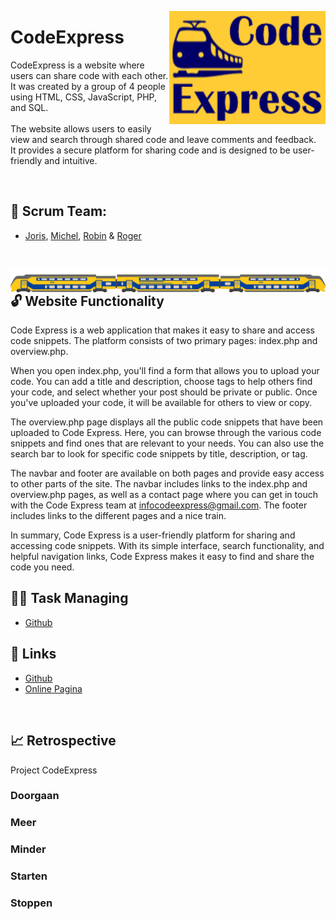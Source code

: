 <!-- -- -- -- -- -- -- -- -- -- -- -- -- -- -- -- -- -- -- -- -- -- -- -->

<img
  src="img/CodeExpress-logoBG.png"
  align="right"
  width="250" />

# CodeExpress

CodeExpress is a website where users can share code with each other.<br>
It was created by a group of 4 people using HTML, CSS, JavaScript, PHP, and SQL.<br>
<br>
The website allows users to easily view and search through shared code and leave comments and feedback.<br>
It provides a secure platform for sharing code and is designed to be user-friendly and intuitive.

<br/>

<!-- -- -- -- -- -- -- -- -- -- -- -- -- -- -- -- -- -- -- -- -- -- -- -->

## 👥 Scrum Team:

- [Joris](https://github.com/139388-Joris-Taam), [Michel](https://github.com/Michel-3),
[Robin](https://github.com/RobinBosma) & [Roger](https://github.com/Rogerdark)

<br/>

<img
  src="img/train.png"
  align="right"
  width="720" />

<!-- -- -- -- -- -- -- -- -- -- -- -- -- -- -- -- -- -- -- -- -- -- -- -->

## 🔓 Website Functionality

Code Express is a web application that makes it easy to share and access code snippets. The platform consists of two primary pages: index.php and overview.php.

When you open index.php, you'll find a form that allows you to upload your code. You can add a title and description, choose tags to help others find your code, and select whether your post should be private or public. Once you've uploaded your code, it will be available for others to view or copy.

The overview.php page displays all the public code snippets that have been uploaded to Code Express. Here, you can browse through the various code snippets and find ones that are relevant to your needs. You can also use the search bar to look for specific code snippets by title, description, or tag.

The navbar and footer are available on both pages and provide easy access to other parts of the site. The navbar includes links to the index.php and overview.php pages, as well as a contact page where you can get in touch with the Code Express team at infocodeexpress@gmail.com. The footer includes links to the different pages and a nice train.

In summary, Code Express is a user-friendly platform for sharing and accessing code snippets. With its simple interface, search functionality, and helpful navigation links, Code Express makes it easy to find and share the code you need.

<!-- -- -- -- -- -- -- -- -- -- -- -- -- -- -- -- -- -- -- -- -- -- -- -->

## 🤝🏻 Task Managing
- [Github](https://github.com/orgs/horizoncollege/projects/39)

<!-- -- -- -- -- -- -- -- -- -- -- -- -- -- -- -- -- -- -- -- -- -- -- -->

## 📃 Links

- [Github](https://github.com/horizoncollege/project-2-verdieping-scrum-codeexpress)<br>
- [Online Pagina](https://169849.ao-alkmaar.nl/project-2-verdieping-scrum-codeexpress/page/index.php)

<br/>

<!-- -- -- -- -- -- -- -- -- -- -- -- -- -- -- -- -- -- -- -- -- -- -- -->

## 📈 Retrospective

Project CodeExpress

### Doorgaan

### Meer

### Minder

### Starten

### Stoppen




